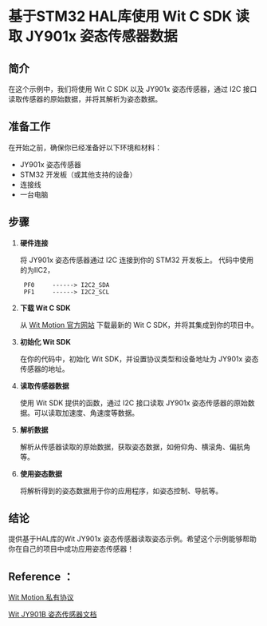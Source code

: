 # 基于STM32 HAL库使用 Wit C SDK 读取 JY901x 姿态传感器数据

## 简介

在这个示例中，我们将使用 Wit C SDK 以及 JY901x 姿态传感器，通过 I2C 接口读取传感器的原始数据，并将其解析为姿态数据。

## 准备工作

在开始之前，确保你已经准备好以下环境和材料：

- JY901x 姿态传感器
- STM32 开发板（或其他支持的设备）
- 连接线
- 一台电脑

## 步骤

1. **硬件连接**

   将 JY901x 姿态传感器通过 I2C 连接到你的 STM32 开发板上。
   代码中使用的为IIC2，
   ```
    PF0     ------> I2C2_SDA
    PF1     ------> I2C2_SCL
    ```
2. **下载 Wit C SDK**

   从 [Wit Motion 官方网站](https://github.com/WITMOTION/WitIIC_JY901) 下载最新的 Wit C SDK，并将其集成到你的项目中。

3. **初始化 Wit SDK**

   在你的代码中，初始化 Wit SDK，并设置协议类型和设备地址为 JY901x 姿态传感器的地址。

4. **读取传感器数据**

   使用 Wit SDK 提供的函数，通过 I2C 接口读取 JY901x 姿态传感器的原始数据。可以读取加速度、角速度等数据。

5. **解析数据**

   解析从传感器读取的原始数据，获取姿态数据，如俯仰角、横滚角、偏航角等。

6. **使用姿态数据**

   将解析得到的姿态数据用于你的应用程序，如姿态控制、导航等。

## 结论

提供基于HAL库的Wit JY901x 姿态传感器读取姿态示例。希望这个示例能够帮助你在自己的项目中成功应用姿态传感器！

## Reference ：

[Wit Motion 私有协议](https://github.com/WITMOTION/WitIIC_JY901)

[Wit JY901B 姿态传感器文档](https://wit-motion.yuque.com/wumwnr/docs/sozgn8?singleDoc#%20%E3%80%8AJY901B%E4%BA%A7%E5%93%81%E8%B5%84%E6%96%99%E3%80%8B)

